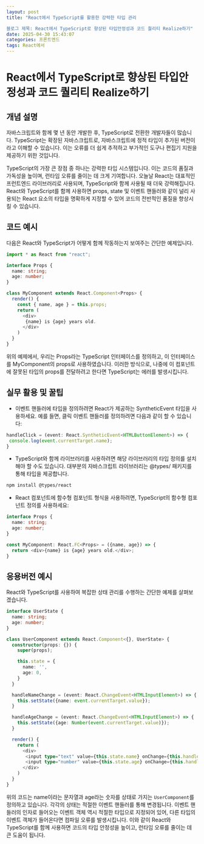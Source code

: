 ```yaml
---
layout: post
title: "React에서 TypeScript를 활용한 강력한 타입 관리

블로그 제목: React에서 TypeScript로 향상된 타입안정성과 코드 퀄리티 Realize하기"
date: 2025-04-30 15:43:07
categories: 프론트엔드
tags: React에서
---
```


# React에서 TypeScript로 향상된 타입안정성과 코드 퀄리티 Realize하기

## 개념 설명
자바스크립트와 함께 몇 년 동안 개발한 후, TypeScript로 전환한 개발자들이 많습니다. TypeScript는 확장된 자바스크립트로, 자바스크립트에 정적 타입이 추가된 버전이라고 이해할 수 있습니다. 이는 오류를 더 쉽게 추적하고 부가적인 도구나 편집기 지원을 제공하기 위한 것입니다. 

TypeScript의 가장 큰 장점 중 하나는 강력한 타입 시스템입니다. 이는 코드의 품질과 가독성을 높이며, 런타임 오류를 줄이는 데 크게 기여합니다. 오늘날 React는 대표적인 프런트엔드 라이브러리로 사용되며, TypeScript와 함께 사용될 때 더욱 강력해집니다. React와 TypeScript를 함께 사용하면 props, state 및 이벤트 핸들러와 같이 널리 사용되는 React 요소의 타입을 명확하게 지정할 수 있어 코드의 전반적인 품질을 향상시킬 수 있습니다.

## 코드 예시
다음은 React와 TypeScript가 어떻게 함께 작동하는지 보여주는 간단한 예제입니다.

```typescript
import * as React from "react";

interface Props {
  name: string;
  age: number;
}

class MyComponent extends React.Component<Props> {
  render() {
    const { name, age } = this.props;
    return (
      <div>
       {name} is {age} years old.
      </div>
    )
  }
}
```

위의 예제에서, 우리는 Props라는 TypeScript 인터페이스를 정의하고, 이 인터페이스를 MyComponent의 props로 사용하였습니다. 이러한 방식으로, 나중에 이 컴포넌트에 잘못된 타입의 props를 전달하려고 한다면 TypeScript는 에러를 발생시킵니다.

## 실무 활용 및 꿀팁
- 이벤트 핸들러에 타입을 정의하려면 React가 제공하는 SyntheticEvent 타입을 사용하세요. 예를 들면, 클릭 이벤트 핸들러를 정의하려면 다음과 같이 할 수 있습니다:

```typescript
handleClick = (event: React.SyntheticEvent<HTMLButtonElement>) => {
 console.log(event.currentTarget.name);
}
```

- TypeScript와 함께 라이브러리를 사용하려면 해당 라이브러리의 타입 정의를 설치해야 할 수도 있습니다. 대부분의 자바스크립트 라이브러리는 @types/ 패키지를 통해 타입을 제공합니다.

```bash
npm install @types/react
```

- React 컴포넌트에 함수형 컴포넌트 형식을 사용하려면, TypeScript의 함수형 컴포넌트 정의를 사용하세요:

```typescript
interface Props {
  name: string;
  age: number;
}

const MyComponent: React.FC<Props> = ({name, age}) => {
  return <div>{name} is {age} years old.</div>;
}
```

## 응용버전 예시
React와 TypeScript를 사용하여 복잡한 상태 관리를 수행하는 간단한 예제를 살펴보겠습니다.

```typescript
interface UserState {
  name: string;
  age: number;
}

class UserComponent extends React.Component<{}, UserState> {
  constructor(props: {}) {
    super(props);

    this.state = {
      name: '',
      age: 0,
    }
  }

  handleNameChange = (event: React.ChangeEvent<HTMLInputElement>) => {
    this.setState({name: event.currentTarget.value});
  }

  handleAgeChange = (event: React.ChangeEvent<HTMLInputElement>) => {
    this.setState({age: Number(event.currentTarget.value)});
  }

  render() {
    return (
      <div>
       <input type="text" value={this.state.name} onChange={this.handleNameChange} />
       <input type="number" value={this.state.age} onChange={this.handleAgeChange} />
      </div>
    )
  }
}
```

위의 코드는 name이라는 문자열과 age라는 숫자를 상태로 가지는 `UserComponent`를 정의하고 있습니다. 각각의 상태는 적절한 이벤트 핸들러를 통해 변경됩니다. 이벤트 핸들러의 인자로 들어오는 이벤트 객체 역시 적절한 타입으로 지정되어 있어, 다른 타입의 이벤트 객체가 들어온다면 컴파일 오류를 발생시킵니다. 이와 같이 React와 TypeScript를 함께 사용하면 코드의 타입 안정성을 높이고, 런타임 오류를 줄이는 데 큰 도움이 됩니다.
